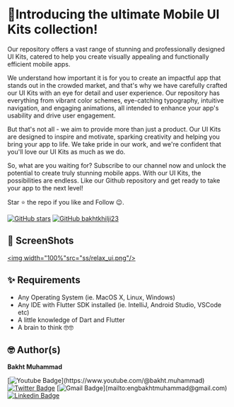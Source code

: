 # 🍔Introducing the ultimate Mobile UI Kits collection! 

Our repository offers a vast range of stunning and professionally designed UI Kits, catered to help you create visually appealing and functionally efficient mobile apps.

We understand how important it is for you to create an impactful app that stands out in the crowded market, and that's why we have carefully crafted our UI Kits with an eye for detail and user experience. Our repository has everything from vibrant color schemes, eye-catching typography, intuitive navigation, and engaging animations, all intended to enhance your app's usability and drive user engagement.

But that's not all - we aim to provide more than just a product. Our UI Kits are designed to inspire and motivate, sparking creativity and helping you bring your app to life. We take pride in our work, and we're confident that you'll love our UI Kits as much as we do.

So, what are you waiting for? Subscribe to our channel now and unlock the potential to create truly stunning mobile apps. With our UI Kits, the possibilities are endless. Like our Github repository and get ready to take your app to the next level!


Star ⭐ the repo if you like and Follow 😉.

[![GitHub stars](https://img.shields.io/github/stars/bakhtkhilji23/UI-Kits.svg?style=social&label=Star)](https://github.com/bakhtkhilji23/UI-Kits)
[![GitHub bakhtkhilji23](https://img.shields.io/github/followers/bakhtkhilji23?label=follow&style=social)](https://github.com/bakhtkhilji23)


## 📸 ScreenShots


<a href="https://github.com/bakhtkhilji23/UI-Kits/tree/master/relax_splash"> <img width="100%"src="ss/relax_ui.png"/></a>
     
<!-- | 1 | 2|
|------|-------|
|<img src="ss/2.png" width="400">|<img src="ss/3.png" width="400">| -->



## ✨ Requirements
* Any Operating System (ie. MacOS X, Linux, Windows)
* Any IDE with Flutter SDK installed (ie. IntelliJ, Android Studio, VSCode etc)
* A little knowledge of Dart and Flutter
* A brain to think 🤓🤓

## 🤓 Author(s)
**Bakht Muhammad** 

[![Youtube Badge](https://img.shields.io/badge/-YouTube-red?style=for-the-badge&logo=youtube&logoColor=white&link=https://www.youtube.com/&color=rgb(234,67,53))](https://www.youtube.com/@bakht.muhammad)
[![Twitter Badge](https://img.shields.io/badge/-Twitter-blue?style=for-the-badge&logo=Twitter&logoColor=white&link=https://twitter.com/BakhtMu74007949)](https://twitter.com/BakhtMu74007949)
[![Gmail Badge](https://img.shields.io/badge/-Email-red?style=for-the-badge&logo=Gmail&logoColor=white&link=mailto:engbakhtmuhammad@gmail.com&color=rgb(234,67,53))](mailto:engbakhtmuhammad@gmail.com)
[![Linkedin Badge](https://img.shields.io/badge/-LinkedIn-blue?style=for-the-badge&logo=Linkedin&logoColor=white&link=https://www.linkedin.com/in/bakht-muhammad-a7458515a/)](https://www.linkedin.com/in/bakht-muhammad-a7458515a/)



